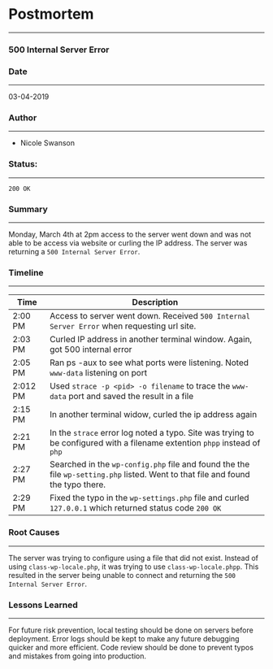 # Postmortem
---
### 500 Internal Server Error

### Date
---
03-04-2019

### Author
---
- Nicole Swanson

### Status:
---
`200 OK`

### Summary
---
Monday, March 4th at 2pm access to the server went down and was not able to be access via website or curling the IP address. The server was returning a `500 Internal Server Error`.

### Timeline
---
Time | Description
-----|-------------
2:00 PM | Access to server went down. Received `500 Internal Server Error` when requesting url site.
2:03 PM | Curled IP address in another terminal window. Again, got 500 internal error
2:05 PM | Ran ps -aux to see what ports were listening. Noted `www-data` listening on port
2:012 PM | Used `strace -p <pid> -o filename` to trace the `www-data` port and saved the result in a file
2:15 PM | In another terminal widow, curled the ip address again
2:21 PM | In the `strace` error log noted a typo. Site was trying to be configured with a filename extention `phpp` instead of `php`
2:27 PM | Searched in the `wp-config.php` file and found the the file `wp-setting.php` listed. Went to that file and found the typo there.
2:29 PM | Fixed the typo in the `wp-settings.php` file and curled `127.0.0.1` which returned status code `200 OK`


### Root Causes
---
The server was trying to configure using a file that did not exist. Instead of using `class-wp-locale.php`, it was trying to use `class-wp-locale.phpp`. This resulted in the server being unable to connect and returning the `500 Internal Server Error`.

### Lessons Learned
---
For future risk prevention, local testing should be done on servers before deployment.
Error logs should be kept to make any future debugging quicker and more efficient.
Code review should be done to prevent typos and mistakes from going into production.
